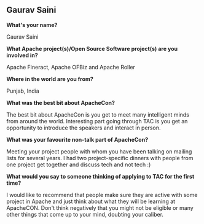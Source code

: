 ## Gaurav Saini ##

**What's your name?**

Gaurav Saini

**What Apache project(s)/Open Source Software project(s) are you involved
in?**

Apache Fineract, Apache OFBiz and Apache Roller

**Where in the world are you from?**

Punjab, India

**What was the best bit about ApacheCon?**

The best bit about ApacheCon is you get to meet many intelligent minds from
around the world. Interesting part going through TAC is you get an
opportunity to introduce the speakers and interact in person.

**What was your favourite non-talk part of ApacheCon?**

Meeting your project people with whom you have been talking on mailing lists
for several years. I had two project-specific dinners with people from
one project get together and discuss tech and not tech :)

**What would you say to someone thinking of applying to TAC for the first
time?**

I would like to recommend that people make sure they are active
with some project in Apache and just think about what they will be
learning at ApacheCON. Don't think negatively that you might not be eligible
or many other things that come up to your mind, doubting your caliber.
